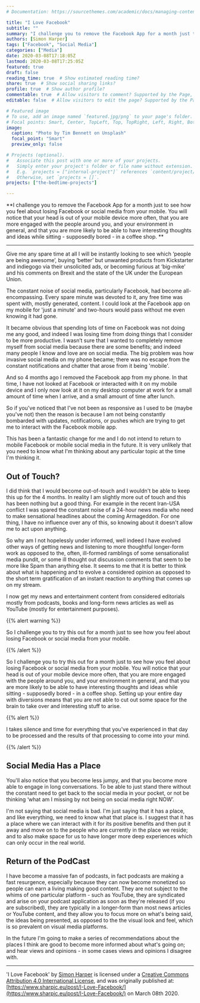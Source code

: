 ```yaml
---
# Documentation: https://sourcethemes.com/academic/docs/managing-content/

title: "I Love Facebook"
subtitle: ""
summary: "I challenge you to remove the Facebook App for a month just to see how you feel about losing Facebook or social media from your mobile. You will notice that your head is out of your mobile device more often, that you are more engaged with the people around you, and your environment in general, and that you are more likely to be able to have interesting thoughts and ideas while sitting - supposedly bored - in a coffee shop. "
authors: [Simon Harper]
tags: ["Facebook", "Social Media"]
categories: ["Media"]
date: 2020-03-08T17:18:05Z
lastmod: 2020-03-08T17:25:05Z
featured: true
draft: false
reading_time: true  # Show estimated reading time?
share: true  # Show social sharing links?
profile: true  # Show author profile?
commentable: true  # Allow visitors to comment? Supported by the Page, Post, and Docs content types.
editable: false  # Allow visitors to edit the page? Supported by the Page, Post, and Docs content types.

# Featured image
# To use, add an image named `featured.jpg/png` to your page's folder.
# Focal points: Smart, Center, TopLeft, Top, TopRight, Left, Right, BottomLeft, Bottom, BottomRight.
image:
  caption: "Photo by Tim Bennett on Unsplash"
  focal_point: "Smart"
  preview_only: false

# Projects (optional).
#   Associate this post with one or more of your projects.
#   Simply enter your project's folder or file name without extension.
#   E.g. `projects = ["internal-project"]` references `content/project/deep-learning/index.md`.
#   Otherwise, set `projects = []`.
projects: ["the-bedtime-projects"]

---
```


**I challenge you to remove the Facebook App for a month just to see how you feel about losing Facebook or social media from your mobile. You will notice that your head is out of your mobile device more often, that you are more engaged with the people around you, and your environment in general, and that you are more likely to be able to have interesting thoughts and ideas while sitting - supposedly bored - in a coffee shop. **

---

Give me any spare time at all I will be instantly looking to see which ‘people are being awesome’, buying ‘better’ but unwanted products from Kickstarter and indiegogo via their unsolicited ads, or becoming furious at ‘big-mike’ and his comments on Brexit and the state of the UK under the European Union.

The constant noise of social media, particularly Facebook, had become all-encompassing. Every spare minute was devoted to it, any free time was spent with, mostly generated, content. I could look at the Facebook app on my mobile for 'just a minute' and two-hours would pass without me even knowing it had gone. 

It became obvious that spending lots of time on Facebook was not doing me any good, and indeed I was losing time from doing things that I consider to be more productive. I wasn’t sure that I wanted to completely remove myself from social media because there are some benefits; and indeed many people I know and love are on social media. The big problem was how invasive social media on my phone became; there was no escape from the constant notifications and chatter that arose from it being 'mobile'.  

And so 4 months ago I removed the Facebook app from my phone. In that time, I have not looked at Facebook or interacted with it on my mobile device and I only now look at it on my desktop computer at work for a small amount of time when I arrive, and a small amount of time after lunch.

So if you've noticed that I've not been as responsive as I used to be (maybe you've not) then the reason is because I am not being constantly bombarded with updates, notifications, or pushes which are trying to get me to  interact with the Facebook mobile app.

This has been a fantastic change for me and I do not intend to return to mobile Facebook or mobile social media in the future. It is very unlikely that you need to know what I'm thinking about any particular topic at the time I'm thinking it.

## Out of Touch?

I did think that I would become out-of-touch and I wouldn't be able to keep this up for the 4 months. In reality I am slightly more out of touch and this has been nothing but a good thing. For example in the recent Iran-USA conflict I was spared the constant noise of a 24-hour news media who need to make sensational headlines about the coming Armageddon. For one thing, I have no influence over any of this, so knowing about it doesn't allow me to act upon anything.

So why am I not hopelessly under informed, well indeed I have evolved other ways of getting news and listening to more thoughtful longer-form work as opposed to the, often, ill-formed ramblings of some sensationalist media pundit, or some ill thought out discussion comments that seem to be more like Spam than anything else. It seems to me that it is better to think about what is happening and to evolve a considered opinion as opposed to the short term gratification of an instant reaction to anything that comes up on my stream. 

I now get my news and entertainment content from considered editorials mostly from podcasts, books and long-form news articles as well as YouTube (mostly for entertainment purposes).

{{% alert warning %}}

So I challenge you to try this out for a month just to see how you feel about losing Facebook or social media from your mobile.

{{% /alert %}}

So I challenge you to try this out for a month just to see how you feel about losing Facebook or social media from your mobile. You will notice that your head is out of your mobile device more often, that you are more engaged with the people around you, and your environment in general, and that you are more likely to be able to have interesting thoughts and ideas while sitting - supposedly bored - in a coffee shop. Setting up your entire day with diversions means that you are not able to cut out some space for the brain to take over and interesting stuff to arise. 

{{% alert %}}

I takes  silence and time for everything that you've experienced in that day to be processed and the results of that processing to come into your mind. 

{{% /alert %}}

## Social Media Has a Place

You'll also notice that you become less jumpy, and that you become more able to engage in long conversations. To be able to just stand there without the constant need to get back to the social media in your pocket, or not be thinking ‘what am I missing by not being on social media right NOW’. 

I'm not saying that social media is bad. I'm just saying that it has a place, and like everything, we need to know what that place is. I suggest that it has a place where we can interact with it for its positive benefits and then put it away and move on to the people who are currently in the place we reside; and to also make space for us to have longer more deep experiences which can only occur in the real world.

## Return of the PodCast

I have become a massive fan of podcasts, in fact podcasts are making a fast resurgence, especially because they can now become monetized so people can earn a living making good content. They are not subject to the whims of one particular platform - such as YouTube, they are syndicated and arise on your podcast application as soon as they're released (if you are subscribed), they are typically in a longer-form than most news articles or YouTube content, and they allow you to focus more on what's being said, the ideas being presented, as opposed to the the visual look and feel, which is so prevalent on visual media platforms.

In the future I'm going to make a series of recommendations about the places I think are good to become more informed about what's going on; and hear views and opinions - in some cases views and opinions I disagree with.

---

'I Love Facebook' by <a xmlns:cc="http://creativecommons.org/ns#" href="https://www.sharpic.eu/post/shell-go/" property="cc:attributionName" rel="cc:attributionURL">Simon Harper</a> is licensed under a <a rel="license" href="http://creativecommons.org/licenses/by/4.0/">Creative Commons Attribution 4.0 International License</a>, and was originally published at: [https://www.sharpic.eu/post/I-Love-Facebook/](https://www.sharpic.eu/post/I-Love-Facebook/) on March 08th 2020.

